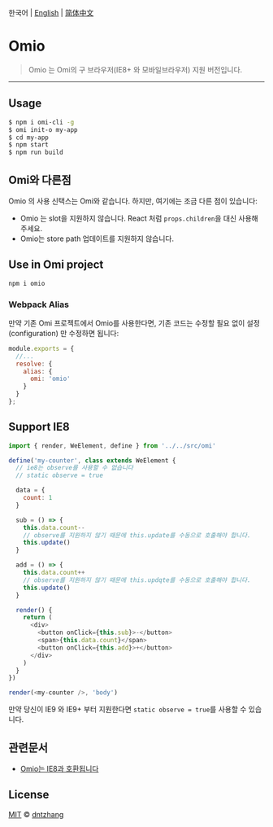 한국어 | [English](./README.md) | [简体中文](./README.CN.md) 

# Omio

> Omio 는 Omi의 구 브라우저(IE8+ 와 모바일브라우저) 지원 버전입니다.

---

## Usage

```bash
$ npm i omi-cli -g             
$ omi init-o my-app   
$ cd my-app           
$ npm start                     
$ npm run build               
```

## Omi와 다른점

Omio 의 사용 신택스는 Omi와 같습니다. 하지만, 여기에는 조금 다른 점이 있습니다:

* Omio 는 slot을 지원하지 않습니다. React 처럼 `props.children`을 대신 사용해주세요.
* Omio는 store path 업데이트를 지원하지 않습니다.


## Use in Omi project

``` bash
npm i omio
```

### Webpack Alias

만약 기존 Omi 프로젝트에서 Omio를 사용한다면, 기존 코드는 수정할 필요 없이 설정(configuration) 만 수정하면 됩니다:

```js
module.exports = {
  //...
  resolve: {
    alias: {
      omi: 'omio'
    }
  }
};
```

## Support IE8

```js
import { render, WeElement, define } from '../../src/omi'

define('my-counter', class extends WeElement {
  // ie8는 observe를 사용할 수 없습니다
  // static observe = true

  data = {
    count: 1
  }

  sub = () => {
    this.data.count--
    // observe를 지원하지 않기 때문에 this.update를 수동으로 호출해야 합니다.
    this.update()
  }

  add = () => {
    this.data.count++
    // observe를 지원하지 않기 때문에 this.updqte를 수동으로 호출해야 합니다.
    this.update()
  }

  render() {
    return (
      <div>
        <button onClick={this.sub}>-</button>
        <span>{this.data.count}</span>
        <button onClick={this.add}>+</button>
      </div>
    )
  }
})

render(<my-counter />, 'body')
```

만약 당신이 IE9 와 IE9+ 부터 지원한다면 `static observe = true`를 사용할 수 있습니다.

## 관련문서

* [Omio는 IE8과 호환됩니다](https://github.com/Tencent/omi/blob/master/tutorial/omio.kr.md)

## License

[MIT](https://github.com/Tencent/omi/blob/master/LICENSE) © [dntzhang](https://github.com/dntzhang)
